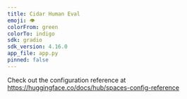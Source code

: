 ```yaml
---
title: Cidar Human Eval
emoji: 👁
colorFrom: green
colorTo: indigo
sdk: gradio
sdk_version: 4.16.0
app_file: app.py
pinned: false
---
```


Check out the configuration reference at https://huggingface.co/docs/hub/spaces-config-reference
